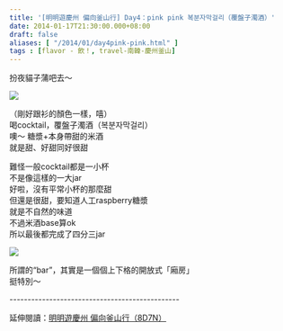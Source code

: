 ```yaml
---
title: '[明明遊慶州 偏向釜山行] Day4：pink pink 복분자막걸리（覆盤子濁酒）'
date: 2014-01-17T21:30:00.000+08:00
draft: false
aliases: [ "/2014/01/day4pink-pink.html" ]
tags : [flavor - 飲！, travel-南韓-慶州釜山]
---
```


扮夜貓子蒲吧去～  

![](/images/busanjj4n.jpg)

（剛好跟衫的顏色一樣，嘻）  
喝cocktail，覆盤子濁酒（복분자막걸리）  
噢～ 糖漿+本身帶甜的米酒  
就是甜、好甜同好很甜  
  
難怪一般cocktail都是一小杯  
不是像這樣的一大jar  
好啦，沒有平常小杯的那麼甜  
但還是很甜，要知道人工raspberry糖漿  
就是不自然的味道  
不過米酒base算ok  
所以最後都完成了四分三jar  

![](/images/busanjj4n1.jpg)

所謂的“bar”，其實是一個個上下格的開放式「廂房」  
挺特別～  
  
\-----------------------------------------------  
  
延伸閱讀：[明明遊慶州 偏向釜山行（8D7N）](https://hidie.net/busanjj8d7n/)

